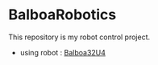 # BalboaRobotics
This repository is my robot control project.

- using robot : [Balboa32U4](https://www.pololu.com/docs/0J70)
